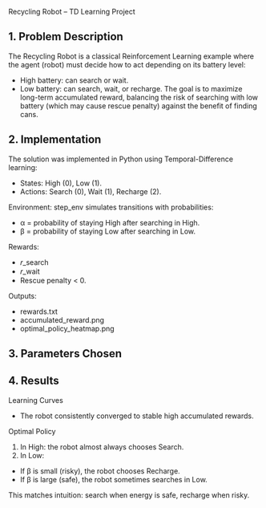 Recycling Robot – TD Learning Project

## 1. Problem Description

The Recycling Robot is a classical Reinforcement Learning example where the agent (robot) must decide how to act depending on its battery level:
- High battery: can search or wait.
- Low battery: can search, wait, or recharge.
The goal is to maximize long-term accumulated reward, balancing the risk of searching with low battery (which may cause rescue penalty) against the benefit of finding cans.

## 2. Implementation
The solution was implemented in Python using Temporal-Difference learning:
- States: High (0), Low (1).
- Actions: Search (0), Wait (1), Recharge (2).

Environment: step_env simulates transitions with probabilities:

- α = probability of staying High after searching in High.
- β = probability of staying Low after searching in Low.

Rewards:
- 𝑟_search
- 𝑟_wait
- Rescue penalty < 0.

Outputs:
- rewards.txt
- accumulated_reward.png
- optimal_policy_heatmap.png

## 3. Parameters Chosen

## 4. Results
Learning Curves

- The robot consistently converged to stable high accumulated rewards.

Optimal Policy

1) In High: the robot almost always chooses Search.
2) In Low:

- If β is small (risky), the robot chooses Recharge.
- If β is large (safe), the robot sometimes searches in Low.

This matches intuition: search when energy is safe, recharge when risky.
